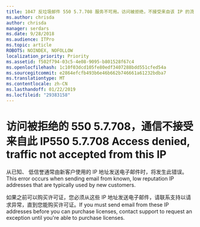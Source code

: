 ```yaml
---
title: 1047 反垃圾邮件 550 5.7.708 服务不可用。访问被拒绝，不接受来自该 IP 的流量
ms.author: chrisda
author: chrisda
manager: serdars
ms.date: 9/28/2018
ms.audience: ITPro
ms.topic: article
ROBOTS: NOINDEX, NOFOLLOW
localization_priority: Priority
ms.assetid: f502f794-03c5-4e08-9095-b801528f67c4
ms.openlocfilehash: 1c10f03dcd105fe80edf3407288bdd551cfed54a
ms.sourcegitcommit: e2864efcfb493b6e46b662b746661a61232bdba7
ms.translationtype: MT
ms.contentlocale: zh-CN
ms.lasthandoff: 01/22/2019
ms.locfileid: "29383158"
---
```

# <a name="550-57708-access-denied-traffic-not-accepted-from-this-ip"></a><span data-ttu-id="08b4f-103">访问被拒绝的 550 5.7.708，通信不接受来自此 IP</span><span class="sxs-lookup"><span data-stu-id="08b4f-103">550 5.7.708 Access denied, traffic not accepted from this IP</span></span>

<span data-ttu-id="08b4f-104">从已知、 低信誉通常由新客户使用的 IP 地址发送电子邮件时，将发生此错误。</span><span class="sxs-lookup"><span data-stu-id="08b4f-104">This error occurs when sending email from known, low reputation IP addresses that are typically used by new customers.</span></span>
  
<span data-ttu-id="08b4f-105">如果之前可以购买许可证，您必须从这些 IP 地址发送电子邮件，请联系支持以请求异常，直到您能购买许可证。</span><span class="sxs-lookup"><span data-stu-id="08b4f-105">If you must send email from these IP addresses before you can purchase licenses, contact support to request an exception until you're able to purchase licenses.</span></span>
  

